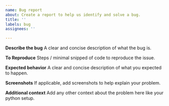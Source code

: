 ```yaml
---
name: Bug report
about: Create a report to help us identify and solve a bug.
title: ''
labels: bug
assignees: ''

---
```


**Describe the bug**
A clear and concise description of what the bug is.

**To Reproduce**
Steps / minimal snipped of code to reproduce the issue.

**Expected behavior**
A clear and concise description of what you expected to happen.

**Screenshots**
If applicable, add screenshots to help explain your problem.

**Additional context**
Add any other context about the problem here like your python setup.
